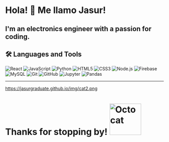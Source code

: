 # Hola! 👋 Me llamo Jasur!

I'm an electronics engineer with a passion for coding.
---
## 🛠️ Languages and Tools

<p>
  
  <img src="https://img.shields.io/badge/-React-61DAFB?logo=react&logoColor=black&style=flat" alt="React" />
  <img src="https://img.shields.io/badge/-JavaScript-F7DF1E?logo=javascript&logoColor=black&style=flat" alt="JavaScript" />
  <img src="https://img.shields.io/badge/-Python-3776AB?logo=python&logoColor=white&style=flat" alt="Python" />
  <img src="https://img.shields.io/badge/-HTML5-E34F26?logo=html5&logoColor=white&style=flat" alt="HTML5" />
  <img src="https://img.shields.io/badge/-CSS3-1572B6?logo=css3&logoColor=white&style=flat" alt="CSS3" />
  <img src="https://img.shields.io/badge/-Node.js-339933?logo=node.js&logoColor=white&style=flat" alt="Node.js" />
  <img src="https://img.shields.io/badge/-Firebase-FFCA28?logo=firebase&logoColor=black&style=flat" alt="Firebase" />
  <img src="https://img.shields.io/badge/-MySQL-4479A1?logo=mysql&logoColor=white&style=flat" alt="MySQL" />
  <img src="https://img.shields.io/badge/-Git-F05032?logo=git&logoColor=white&style=flat" alt="Git" />
  <img src="https://img.shields.io/badge/-GitHub-181717?logo=github&logoColor=white&style=flat" alt="GitHub" />
  <img src="https://img.shields.io/badge/-Jupyter-F37626?logo=jupyter&logoColor=white&style=flat" alt="Jupyter" />
  <img src="https://img.shields.io/badge/-Pandas-150458?logo=pandas&logoColor=white&style=flat" alt="Pandas" />

</p>

---
https://jasurgraduate.github.io/img/cat2.png

# Thanks for stopping by!  <img src="https://jasurgraduate.github.io/img/cat2.png" alt="Octocat" width="100" />


